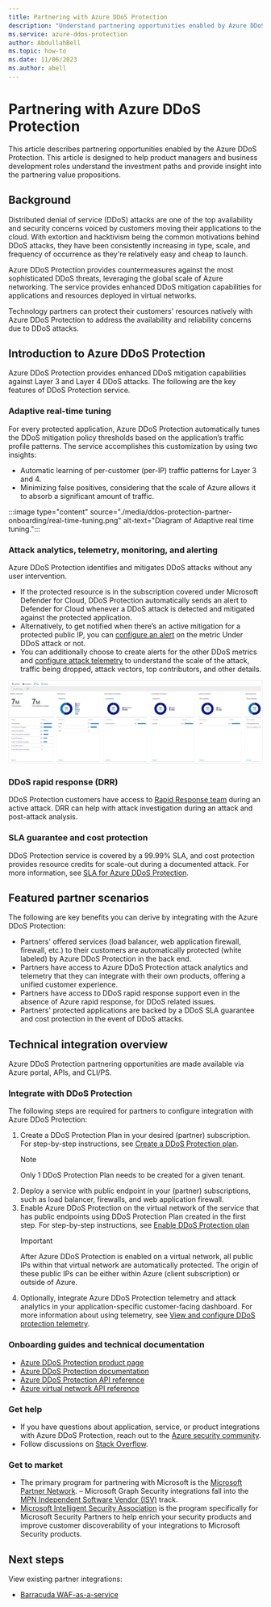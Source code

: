 ```yaml
---
title: Partnering with Azure DDoS Protection
description: "Understand partnering opportunities enabled by Azure DDoS Protection."
ms.service: azure-ddos-protection
author: AbdullahBell
ms.topic: how-to
ms.date: 11/06/2023
ms.author: abell
---
```

# Partnering with Azure DDoS Protection
This article describes partnering opportunities enabled by the Azure DDoS Protection. This article is designed to help product managers and business development roles understand the investment paths and provide insight into the partnering value propositions.

## Background
Distributed denial of service (DDoS) attacks are one of the top availability and security concerns voiced by customers moving their applications to the cloud. With extortion and hacktivism being the common motivations behind DDoS attacks, they have been consistently increasing in type, scale, and frequency of occurrence as they're relatively easy and cheap to launch.

Azure DDoS Protection provides countermeasures against the most sophisticated DDoS threats, leveraging the global scale of Azure networking. The service provides enhanced DDoS mitigation capabilities for applications and resources deployed in virtual networks.

Technology partners can protect their customers' resources natively with Azure DDoS Protection to address the availability and reliability concerns due to DDoS attacks.

## Introduction to Azure DDoS Protection
Azure DDoS Protection provides enhanced DDoS mitigation capabilities against Layer 3 and Layer 4 DDoS attacks. The following are the key features of DDoS Protection service.

### Adaptive real-time tuning
For every protected application, Azure DDoS Protection automatically tunes the DDoS mitigation policy thresholds based on the application’s traffic profile patterns. The service accomplishes this customization by using two insights:

- Automatic learning of per-customer (per-IP) traffic patterns for Layer 3 and 4.
- Minimizing false positives, considering that the scale of Azure allows it to absorb a significant amount of traffic.

:::image type="content" source="./media/ddos-protection-partner-onboarding/real-time-tuning.png" alt-text="Diagram of Adaptive real time tuning.":::

### Attack analytics, telemetry, monitoring, and alerting
Azure DDoS Protection identifies and mitigates DDoS attacks without any user intervention.

- If the protected resource is in the subscription covered under Microsoft Defender for Cloud, DDoS Protection automatically sends an alert to Defender for Cloud whenever a DDoS attack is detected and mitigated against the protected application.
- Alternatively, to get notified when there’s an active mitigation for a protected public IP, you can [configure an alert](alerts.md) on the metric Under DDoS attack or not.
- You can additionally choose to create alerts for the other DDoS metrics and [configure attack telemetry](telemetry.md) to understand the scale of the attack, traffic being dropped, attack vectors, top contributors, and other details.

![DDoS metrics](./media/ddos-protection-partner-onboarding/ddos-metrics.png)

### DDoS rapid response (DRR)
DDoS Protection customers have access to [Rapid Response team](ddos-rapid-response.md) during an active attack. DRR can help with attack investigation during an attack and post-attack analysis.

### SLA guarantee and cost protection
DDoS Protection service is covered by a 99.99% SLA, and cost protection provides resource credits for scale-out during a documented attack. For more information, see [SLA for Azure DDoS Protection](https://azure.microsoft.com/support/legal/sla/ddos-protection/v1_0/).

## Featured partner scenarios
The following are key benefits you can derive by integrating with the Azure DDoS Protection:

- Partners' offered services (load balancer, web application firewall, firewall, etc.) to their customers are automatically protected (white labeled) by Azure DDoS Protection in the back end.
- Partners have access to Azure DDoS Protection attack analytics and telemetry that they can integrate with their own products, offering a unified customer experience.  
- Partners have access to DDoS rapid response support even in the absence of Azure rapid response, for DDoS related issues.
- Partners' protected applications are backed by a DDoS SLA guarantee and cost protection in the event of DDoS attacks.

## Technical integration overview
Azure DDoS Protection partnering opportunities are made available via Azure portal, APIs, and CLI/PS.

### Integrate with DDoS Protection
The following steps are required for partners to configure integration with Azure DDoS Protection:
1. Create a DDoS Protection Plan in your desired (partner) subscription. For step-by-step instructions, see [Create a DDoS Protection plan](manage-ddos-protection.md#create-a-ddos-protection-plan).
   > [!NOTE]
   > Only 1 DDoS Protection Plan needs to be created for a given tenant. 
2. Deploy a service with public endpoint in your (partner) subscriptions, such as load balancer, firewalls, and web application firewall. 
3. Enable Azure DDoS Protection on the virtual network of the service that has public endpoints using DDoS Protection Plan created in the first step. For step-by-step instructions, see [Enable DDoS Protection plan](manage-ddos-protection.md#enable-for-an-existing-virtual-network)
   > [!IMPORTANT] 
   > After Azure DDoS Protection is enabled on a virtual network, all public IPs within that virtual network are automatically protected. The origin of these public IPs can be either within Azure (client subscription) or outside of Azure. 
4. Optionally, integrate Azure DDoS Protection telemetry and attack analytics in your application-specific customer-facing dashboard. For more information about using telemetry, see [View and configure DDoS protection telemetry](telemetry.md). 

### Onboarding guides and technical documentation

- [Azure DDoS Protection product page](https://azure.microsoft.com/services/ddos-protection/)
- [Azure DDoS Protection documentation](ddos-protection-overview.md)
- [Azure DDoS Protection API reference](/rest/api/virtualnetwork/ddosprotectionplans)
- [Azure virtual network API reference](/rest/api/virtualnetwork/virtualnetworks)

### Get help

- If you have questions about application, service, or product integrations with Azure DDoS Protection, reach out to the [Azure security community](https://techcommunity.microsoft.com/t5/security-identity/bd-p/Azure-Security).
- Follow discussions on [Stack Overflow](https://stackoverflow.com/tags/azure-ddos/).

### Get to market

- The primary program for partnering with Microsoft is the [Microsoft Partner Network](https://partner.microsoft.com/). 
– Microsoft Graph Security integrations fall into the [MPN Independent Software Vendor (ISV)](https://partner.microsoft.com/saas-solution-guide) track.
- [Microsoft Intelligent Security Association](https://www.microsoft.com/security/business/intelligent-security-association?rtc=1) is the program specifically for Microsoft Security Partners to help enrich your security products and improve customer discoverability of your integrations to Microsoft Security products.

## Next steps
View existing partner integrations:

- [Barracuda WAF-as-a-service](https://www.barracuda.com/waf-as-a-service)
